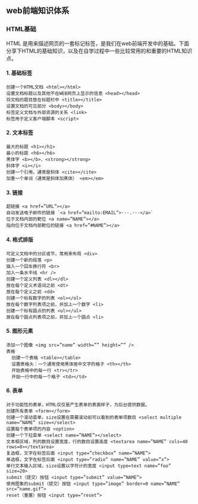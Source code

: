 ## web前端知识体系

### HTML基础
HTML 是用来描述网页的一套标记标签，是我们在web前端开发中的基础。下面分享下HTML的基础知识，以及在自学过程中一些比较常用的和重要的HTML知识点。

#### 1. 基础标签
    创建一个HTML文档 <html></html>
    设置文档标题以及其他不在WEB网页上显示的信息 <head></head>
    将文档的题目放在标题栏中 <title></title>
    设置文档的可见部分 <body></body>
    标签定义文档与外部资源的关系 <link>
    标签用于定义客户端脚本 <script>

#### 2. 文本标签
    最大的标题 <h1></h1>
    最小的标题 <h6></h6>
    黑体字 <b></b>、<strong></strong>
    斜体字 <i></i>
    创建一个引用，通常是斜体 <cite></cite>
    加重一个单词（通常是斜体加黑体） <em></em>

#### 3. 链接
    超链接 <a href=”URL”></a>
    自动发送电子邮件的链接 `<a href=”mailto:EMAIL”>···.···</a>`
    位于文档内部的靶位 <a name=”NAME”></a>
    指向位于文档内部靶位的链接 <a href=”#NAME”></a>

#### 4. 格式排版
    可定义文档中的分区或节，常用来布局 <div>
    创建一个新的段落 <p>
    插入一个回车换行符 <br>
    加入一条水平线 <hr />
    创建一个定义列表 <dl></dl>
    放在每个定义术语词之前 <dt>
    放在每个定义之前 <dd>
    创建一个标有数字的列表 <ol></ol>
    放在每个数字列表项之前，并加上一个数字 <li>
    创建一个标有圆点的列表 <ul></ul>
    放在每个圆点列表项之前，并加上一个圆点 <li>

#### 5. 图形元素
    添加一个图像 <img src=”name” width=”” height=”” />
    表格
      创建一个表格 <table></table>
      设置表格头：一个通常使用黑体居中文字的格子 <th></th>
      开始表格中的每一行 <tr></tr>
      开始一行中的每一个格子 <td></td>

#### 6. 表单
    对于功能性的表单，HTML仅仅是产生表单的表面样子，为后台提供数据。
    创建所有表单 <form></form>
    创建一个滚动菜单，size设置在需要滚动前可以看到的表单项数目 <select multiple name=”NAME” size=</select>
    设置每个表单项的内容 <option>
    创建一个下拉菜单 <select name=”NAME”></select>
    文本框区域，列的数目设置宽度，行的数目设置高度 <textarea name=”NAME” cols=40 rows=8></textarea>
    复选框，文字在标签后面 <input type=”checkbox” name=”NAME”>
    单选框，文字在标签后面 <input type=”radio” name=”NAME” value=”x”>
    单行文本输入区域，size设置以字符计的宽度 <input type=text name=”foo” size=20>
    submit（提交）按钮 <input type=”submit” value=”NAME”>
    使用图象的submit（提交）按钮 <input type=”image” border=0 name=”NAME” src=”name.gif”>
    reset（重置）按钮 <input type=”reset”>